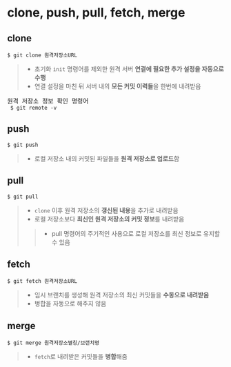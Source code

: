 <h1> clone, push, pull, fetch, merge </h1>

<h2> clone </h2>

```git
$ git clone 원격저장소URL
```

> - 초기화 `init` 명령어를 제외한 원격 서버 **연결에 필요한 추가 설정을 자동으로 수행**
> - 연결 설정을 마친 뒤 서버 내의 **모든 커밋 이력들**을 한번에 내려받음

<pre>
원격 저장소 정보 확인 명령어
<code> $ git remote -v </code>
</pre>

<h2> push </h2>

```git
$ git push
```

> - 로컬 저장소 내의 커밋된 파일들을 **원격 저장소로 업로드**함

<h2> pull </h2>

```git
$ git pull
```

> - `clone` 이후 원격 저장소의 **갱신된 내용**을 추가로 내려받음
> - 로컬 저장소보다 **최신인 원격 저장소의 커밋 정보**를 내려받음
>> - pull 명령어의 주기적인 사용으로 로컬 저장소를 최신 정보로 유지할 수 있음

<h2> fetch </h2>

```git
$ git fetch 원격저장소URL
```

> - 임시 브랜치를 생성해 원격 저장소의 최신 커밋들을 **수동으로 내려받음**
> - 병합을 자동으로 해주지 않음

<h2> merge </h2>

```git
$ git merge 원격저장소별칭/브랜치명
```

> - `fetch`로 내려받은 커밋들을 **병합**해줌
